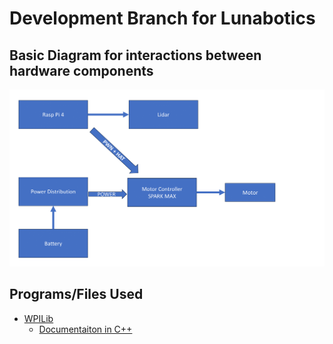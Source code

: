 # Development Branch for Lunabotics

## Basic Diagram for interactions between hardware components
![Diagram](./images/Diagram.png)

## Programs/Files Used
- [WPILib](https://github.com/wpilibsuite/allwpilib/releases)
    - [Documentaiton in C++](https://github.wpilib.org/allwpilib/docs/release/cpp/)